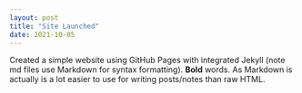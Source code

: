 ```yaml
---
layout: post
title: "Site Launched"
date: 2021-10-05
---
```

Created a simple website using GitHub Pages with integrated Jekyll (note md files use Markdown for syntax
formatting). **Bold** words. As Markdown is actually is a lot easier to use for writing posts/notes than raw
HTML.
